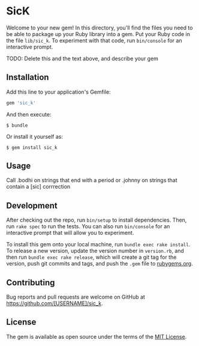 # SicK

Welcome to your new gem! In this directory, you'll find the files you need to be able to package up your Ruby library into a gem. Put your Ruby code in the file `lib/sic_k`. To experiment with that code, run `bin/console` for an interactive prompt.

TODO: Delete this and the text above, and describe your gem

## Installation

Add this line to your application's Gemfile:

```ruby
gem 'sic_k'
```

And then execute:

    $ bundle

Or install it yourself as:

    $ gem install sic_k

## Usage

Call .bodhi on strings that end with a period or .johnny on strings that contain a [sic] corrrection

## Development

After checking out the repo, run `bin/setup` to install dependencies. Then, run `rake spec` to run the tests. You can also run `bin/console` for an interactive prompt that will allow you to experiment.

To install this gem onto your local machine, run `bundle exec rake install`. To release a new version, update the version number in `version.rb`, and then run `bundle exec rake release`, which will create a git tag for the version, push git commits and tags, and push the `.gem` file to [rubygems.org](https://rubygems.org).

## Contributing

Bug reports and pull requests are welcome on GitHub at https://github.com/[USERNAME]/sic_k.


## License

The gem is available as open source under the terms of the [MIT License](http://opensource.org/licenses/MIT).

